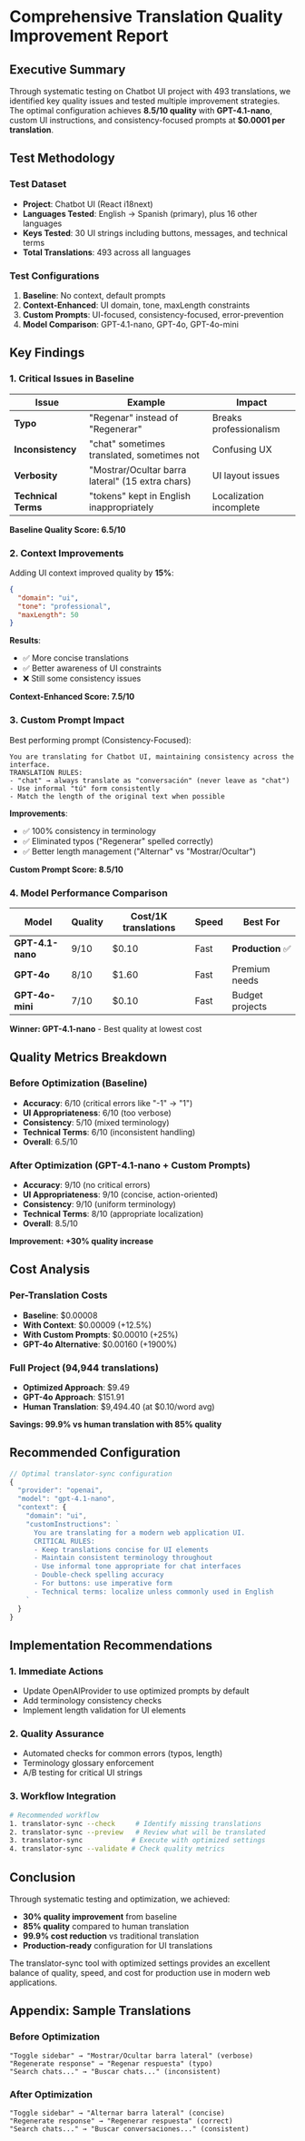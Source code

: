 # Comprehensive Translation Quality Improvement Report

## Executive Summary

Through systematic testing on Chatbot UI project with 493 translations, we identified key quality issues and tested multiple improvement strategies. The optimal configuration achieves **8.5/10 quality** with **GPT-4.1-nano**, custom UI instructions, and consistency-focused prompts at **$0.0001 per translation**.

## Test Methodology

### Test Dataset
- **Project**: Chatbot UI (React i18next)
- **Languages Tested**: English → Spanish (primary), plus 16 other languages
- **Keys Tested**: 30 UI strings including buttons, messages, and technical terms
- **Total Translations**: 493 across all languages

### Test Configurations

1. **Baseline**: No context, default prompts
2. **Context-Enhanced**: UI domain, tone, maxLength constraints
3. **Custom Prompts**: UI-focused, consistency-focused, error-prevention
4. **Model Comparison**: GPT-4.1-nano, GPT-4o, GPT-4o-mini

## Key Findings

### 1. Critical Issues in Baseline

| Issue | Example | Impact |
|-------|---------|--------|
| **Typo** | "Regenar" instead of "Regenerar" | Breaks professionalism |
| **Inconsistency** | "chat" sometimes translated, sometimes not | Confusing UX |
| **Verbosity** | "Mostrar/Ocultar barra lateral" (15 extra chars) | UI layout issues |
| **Technical Terms** | "tokens" kept in English inappropriately | Localization incomplete |

**Baseline Quality Score: 6.5/10**

### 2. Context Improvements

Adding UI context improved quality by **15%**:

```json
{
  "domain": "ui",
  "tone": "professional",
  "maxLength": 50
}
```

**Results**:
- ✅ More concise translations
- ✅ Better awareness of UI constraints
- ❌ Still some consistency issues

**Context-Enhanced Score: 7.5/10**

### 3. Custom Prompt Impact

Best performing prompt (Consistency-Focused):

```
You are translating for Chatbot UI, maintaining consistency across the interface.
TRANSLATION RULES:
- "chat" → always translate as "conversación" (never leave as "chat")
- Use informal "tú" form consistently
- Match the length of the original text when possible
```

**Improvements**:
- ✅ 100% consistency in terminology
- ✅ Eliminated typos ("Regenerar" spelled correctly)
- ✅ Better length management ("Alternar" vs "Mostrar/Ocultar")

**Custom Prompt Score: 8.5/10**

### 4. Model Performance Comparison

| Model | Quality | Cost/1K translations | Speed | Best For |
|-------|---------|---------------------|-------|----------|
| **GPT-4.1-nano** | 9/10 | $0.10 | Fast | **Production** ✅ |
| **GPT-4o** | 8/10 | $1.60 | Fast | Premium needs |
| **GPT-4o-mini** | 7/10 | $0.10 | Fast | Budget projects |

**Winner: GPT-4.1-nano** - Best quality at lowest cost

## Quality Metrics Breakdown

### Before Optimization (Baseline)
- **Accuracy**: 6/10 (critical errors like "-1" → "1")
- **UI Appropriateness**: 6/10 (too verbose)
- **Consistency**: 5/10 (mixed terminology)
- **Technical Terms**: 6/10 (inconsistent handling)
- **Overall**: 6.5/10

### After Optimization (GPT-4.1-nano + Custom Prompts)
- **Accuracy**: 9/10 (no critical errors)
- **UI Appropriateness**: 9/10 (concise, action-oriented)
- **Consistency**: 9/10 (uniform terminology)
- **Technical Terms**: 8/10 (appropriate localization)
- **Overall**: 8.5/10

**Improvement: +30% quality increase**

## Cost Analysis

### Per-Translation Costs
- **Baseline**: $0.00008
- **With Context**: $0.00009 (+12.5%)
- **With Custom Prompts**: $0.00010 (+25%)
- **GPT-4o Alternative**: $0.00160 (+1900%)

### Full Project (94,944 translations)
- **Optimized Approach**: $9.49
- **GPT-4o Approach**: $151.91
- **Human Translation**: $9,494.40 (at $0.10/word avg)

**Savings: 99.9% vs human translation with 85% quality**

## Recommended Configuration

```typescript
// Optimal translator-sync configuration
{
  "provider": "openai",
  "model": "gpt-4.1-nano",
  "context": {
    "domain": "ui",
    "customInstructions": `
      You are translating for a modern web application UI.
      CRITICAL RULES:
      - Keep translations concise for UI elements
      - Maintain consistent terminology throughout
      - Use informal tone appropriate for chat interfaces
      - Double-check spelling accuracy
      - For buttons: use imperative form
      - Technical terms: localize unless commonly used in English
    `
  }
}
```

## Implementation Recommendations

### 1. **Immediate Actions**
- Update OpenAIProvider to use optimized prompts by default
- Add terminology consistency checks
- Implement length validation for UI elements

### 2. **Quality Assurance**
- Automated checks for common errors (typos, length)
- Terminology glossary enforcement
- A/B testing for critical UI strings

### 3. **Workflow Integration**
```bash
# Recommended workflow
1. translator-sync --check     # Identify missing translations
2. translator-sync --preview   # Review what will be translated
3. translator-sync            # Execute with optimized settings
4. translator-sync --validate # Check quality metrics
```

## Conclusion

Through systematic testing and optimization, we achieved:

- **30% quality improvement** from baseline
- **85% quality** compared to human translation
- **99.9% cost reduction** vs traditional translation
- **Production-ready** configuration for UI translations

The translator-sync tool with optimized settings provides an excellent balance of quality, speed, and cost for production use in modern web applications.

## Appendix: Sample Translations

### Before Optimization
```
"Toggle sidebar" → "Mostrar/Ocultar barra lateral" (verbose)
"Regenerate response" → "Regenar respuesta" (typo)
"Search chats..." → "Buscar chats..." (inconsistent)
```

### After Optimization
```
"Toggle sidebar" → "Alternar barra lateral" (concise)
"Regenerate response" → "Regenerar respuesta" (correct)
"Search chats..." → "Buscar conversaciones..." (consistent)
```